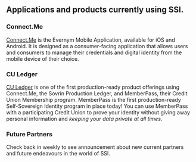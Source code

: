 ## Applications and products currently using SSI.

### Connect.Me

[Connect.Me](https://connect.me/) is the Evernym Mobile Application, available for iOS and Android. It is designed as a consumer-facing application that allows users and consumers to manage their credentials and digital identity from the mobile device of their choice.

### CU Ledger

[CU Ledger](https://www.culedger.com/) is one of the first production-ready product offerings using Connect.Me, the Sovrin Production Ledger, and MemberPass, their Credit Union Membership program. MemberPass is the first production-ready Self-Sovereign Identity program in place today! You can use MemberPass with a participating Credit Union to prove your identity without giving away personal information and *keeping your data private at all times*.

### Future Partners

Check back in weekly to see announcement about new current partners and future endeavours in the world of SSI.